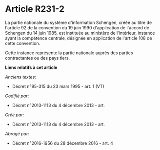# Article R231-2

La partie nationale du système d'information Schengen, créée au titre de l'article 92 de la convention du 19 juin 1990
d'application de l'accord de Schengen du 14 juin 1985, est instituée au ministère de l'intérieur, instance ayant la
compétence centrale, désignée en application de l'article 108 de cette convention.

Cette instance représente la partie nationale auprès des parties contractantes ou des pays tiers.

**Liens relatifs à cet article**

_Anciens textes_:

  - Décret n°95-315 du 23 mars 1995 - art. 1 (VT)

_Codifié par_:

  - Décret n°2013-1113 du 4 décembre 2013 - art.

_Créé par_:

  - Décret n°2013-1113 du 4 décembre 2013 - art.

_Abrogé par_:

  - Décret n°2016-1956 du 28 décembre 2016 - art. 4
